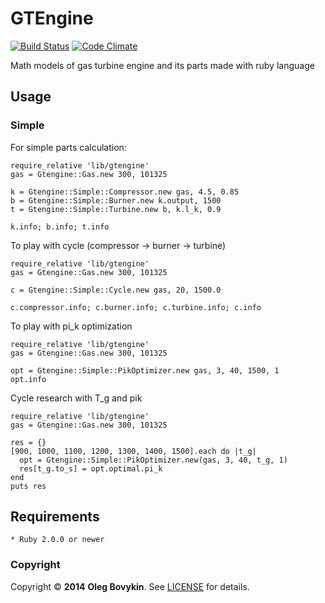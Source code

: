 # GTEngine
[![Build Status](https://travis-ci.org/arrowcircle/engine.png?branch=master)](https://travis-ci.org/arrowcircle/engine)
[![Code Climate](https://codeclimate.com/github/arrowcircle/engine.png)](https://codeclimate.com/github/arrowcircle/engine)

Math models of gas turbine engine and its parts made with ruby language

## Usage

### Simple

For simple parts calculation:

    require_relative 'lib/gtengine'
    gas = Gtengine::Gas.new 300, 101325

    k = Gtengine::Simple::Compressor.new gas, 4.5, 0.85
    b = Gtengine::Simple::Burner.new k.output, 1500
    t = Gtengine::Simple::Turbine.new b, k.l_k, 0.9

    k.info; b.info; t.info

To play with cycle (compressor -> burner -> turbine)

    require_relative 'lib/gtengine'
    gas = Gtengine::Gas.new 300, 101325

    c = Gtengine::Simple::Cycle.new gas, 20, 1500.0
    
    c.compressor.info; c.burner.info; c.turbine.info; c.info

To play with pi_k optimization

    require_relative 'lib/gtengine'
    gas = Gtengine::Gas.new 300, 101325
    
    opt = Gtengine::Simple::PikOptimizer.new gas, 3, 40, 1500, 1
    opt.info

Cycle research with T_g and pik

    require_relative 'lib/gtengine'
    gas = Gtengine::Gas.new 300, 101325

    res = {}
    [900, 1000, 1100, 1200, 1300, 1400, 1500].each do |t_g|
      opt = Gtengine::Simple::PikOptimizer.new(gas, 3, 40, t_g, 1)
      res[t_g.to_s] = opt.optimal.pi_k
    end
    puts res

## Requirements

	* Ruby 2.0.0 or newer

### Copyright

Copyright © __2014__ __Oleg Bovykin__. See [LICENSE]() for details.

